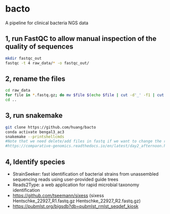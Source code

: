 # bacto
A pipeline for clinical bacteria NGS data

## 1, run FastQC to allow manual inspection of the quality of sequences
```sh
mkdir fastqc_out
fastqc -t 4 raw_data/* -o fastqc_out/
```

## 2, rename the files
```sh
cd raw_data
for file in *.fastq.gz; do mv $file $(echo $file | cut -d'_' -f1 | cut -d'-' -f1-2)_$(echo $file | cut -d'_' -f4).fastq.gz; done
cd ..
```

## 3, run snakemake
```sh
git clone https://github.com/huang/bacto
conda activate bengal3_ac3
snakemake --printshellcmds
#Note that we need delete/add files in fastq if we want to change the results in roary, variants, fasttree, raxml-ng, and gubbins.
#https://comparative-genomics.readthedocs.io/en/latest/day2_afternoon.html
```

## 4, Identify species
- StrainSeeker: fast identification of bacterial strains from unassembled sequencing reads using user-provided guide trees
- Reads2Type: a web application for rapid microbial taxonomy identification
- https://github.com/tseemann/sixess (sixess Hentschke_22927_R1.fastq.gz Hentschke_22927_R2.fastq.gz)
- https://pubmlst.org/bigsdb?db=pubmlst_rmlst_seqdef_kiosk

